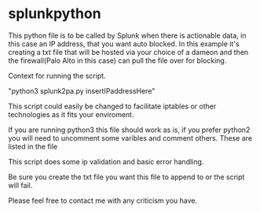 # splunkpython

This python file is to be called by Splunk when there is actionable data, in this case an IP address, that you want auto blocked.  In this example it's creating a txt file that will be hosted via your choice of a dameon and then the firewall(Palo Alto in this case) can pull the file over for blocking.

Context for running the script.

"python3 splunk2pa.py insertIPaddressHere"

This script could easily be changed to facilitate iptables or other technologies as it fits your enviroment.

If you are running python3 this file should work as is, if you prefer python2 you will need to uncomment some varibles and comment others.  These are listed in the file

This script does some ip validation and basic error handling.

Be sure you create the txt file you want this file to append to or the script will fail.

Please feel free to contact me with any criticism you have.
